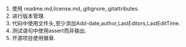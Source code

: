 <!--
 * @Github: https://github.com/Certseeds
 * @Organization: SUSTech
 * @Author: nanoseeds
 * @Date: 2020-02-04 13:16:15
 * @LastEditors: nanoseeds
 * @LastEditTime: 2020-02-23 22:59:53
 -->
1. 使用 readme.md,license.md,.gitignore,.gitattributes.
2. 进行版本管理.
3. 代码中使用文件头,至少添加Add-date,author,LastEditors,LastEditTime.
4. 测试语句中使用assert而非输出.
5. 开源项目使用徽章.